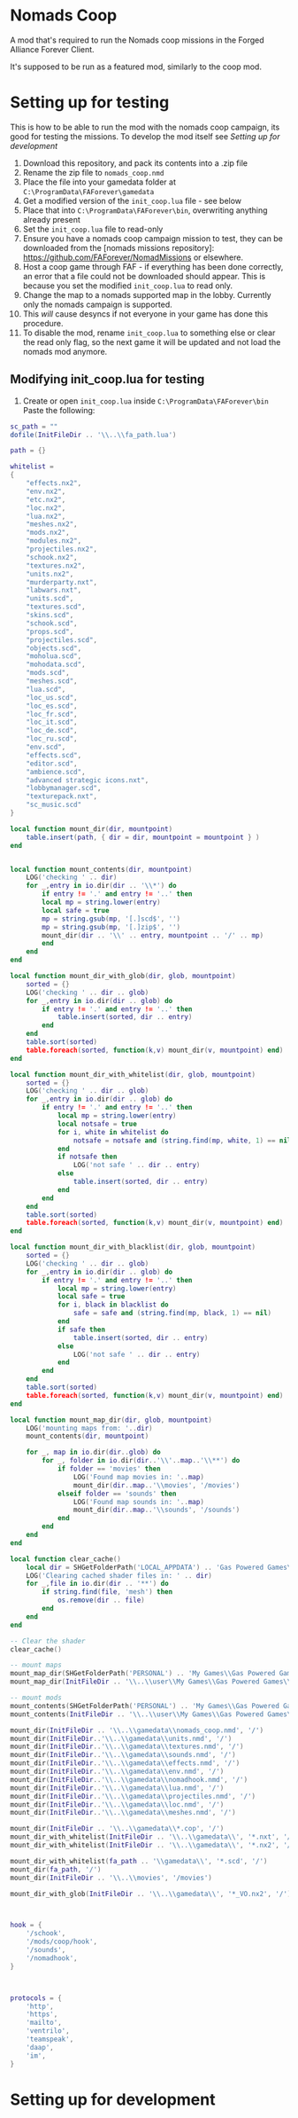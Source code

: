 # Nomads Coop
A mod that's required to run the Nomads coop missions in the Forged Alliance Forever Client.

It's supposed to be run as a featured mod, similarly to the coop mod.

# Setting up for testing
This is how to be able to run the mod with the nomads coop campaign, its good for testing the missions. To develop the mod itself see *Setting up for development*

1. Download this repository, and pack its contents into a .zip file
2. Rename the zip file to `nomads_coop.nmd`
3. Place the file into your gamedata folder at `C:\ProgramData\FAForever\gamedata`
4. Get a modified version of the `init_coop.lua` file - see below
5. Place that into `C:\ProgramData\FAForever\bin`, overwriting anything already present
6. Set the `init_coop.lua` file to read-only
7. Ensure you have a nomads coop campaign mission to test, they can be downloaded from the [nomads missions repository]: https://github.com/FAForever/NomadMissions or elsewhere.
8. Host a coop game through FAF - if everything has been done correctly, an error that a file could not be downloaded should appear. This is because you set the modified `init_coop.lua` to read only.
9. Change the map to a nomads supported map in the lobby. Currently only the nomads campaign is supported.
10. This _will_ cause desyncs if not everyone in your game has done this procedure.
11. To disable the mod, rename `init_coop.lua` to something else or clear the read only flag, so the next game it will be updated and not load the nomads mod anymore.


## Modifying init_coop.lua for testing
1. Create or open `init_coop.lua` inside `C:\ProgramData\FAForever\bin`
Paste the following:
```lua
sc_path = ""
dofile(InitFileDir .. '\\..\\fa_path.lua')

path = {}

whitelist =
{
    "effects.nx2",
    "env.nx2",
    "etc.nx2",
    "loc.nx2",
    "lua.nx2",
    "meshes.nx2",
    "mods.nx2",
    "modules.nx2",
    "projectiles.nx2",
    "schook.nx2",
    "textures.nx2",
    "units.nx2",
    "murderparty.nxt",
    "labwars.nxt",
    "units.scd",
    "textures.scd",
    "skins.scd",
    "schook.scd",
    "props.scd",
    "projectiles.scd",
    "objects.scd",
    "moholua.scd",
    "mohodata.scd",
    "mods.scd",
    "meshes.scd",
    "lua.scd",
    "loc_us.scd",
    "loc_es.scd",
    "loc_fr.scd",
    "loc_it.scd",
    "loc_de.scd",
    "loc_ru.scd",
    "env.scd",
    "effects.scd",
    "editor.scd",
    "ambience.scd",
    "advanced strategic icons.nxt",
    "lobbymanager.scd",
    "texturepack.nxt",
    "sc_music.scd"
}

local function mount_dir(dir, mountpoint)
    table.insert(path, { dir = dir, mountpoint = mountpoint } )
end


local function mount_contents(dir, mountpoint)
    LOG('checking ' .. dir)
    for _,entry in io.dir(dir .. '\\*') do
        if entry != '.' and entry != '..' then
        local mp = string.lower(entry)
        local safe = true
        mp = string.gsub(mp, '[.]scd$', '')
        mp = string.gsub(mp, '[.]zip$', '')
        mount_dir(dir .. '\\' .. entry, mountpoint .. '/' .. mp)
        end
    end
end

local function mount_dir_with_glob(dir, glob, mountpoint)
    sorted = {}
    LOG('checking ' .. dir .. glob)
    for _,entry in io.dir(dir .. glob) do
        if entry != '.' and entry != '..' then
            table.insert(sorted, dir .. entry)
        end
    end
    table.sort(sorted)
    table.foreach(sorted, function(k,v) mount_dir(v, mountpoint) end)
end

local function mount_dir_with_whitelist(dir, glob, mountpoint)
    sorted = {}
    LOG('checking ' .. dir .. glob)
    for _,entry in io.dir(dir .. glob) do
        if entry != '.' and entry != '..' then
            local mp = string.lower(entry)
            local notsafe = true
            for i, white in whitelist do
                notsafe = notsafe and (string.find(mp, white, 1) == nil)
            end
            if notsafe then
                LOG('not safe ' .. dir .. entry)
            else
                table.insert(sorted, dir .. entry)
            end
        end
    end
    table.sort(sorted)
    table.foreach(sorted, function(k,v) mount_dir(v, mountpoint) end)
end

local function mount_dir_with_blacklist(dir, glob, mountpoint)
    sorted = {}
    LOG('checking ' .. dir .. glob)
    for _,entry in io.dir(dir .. glob) do
        if entry != '.' and entry != '..' then
            local mp = string.lower(entry)
            local safe = true
            for i, black in blacklist do
                safe = safe and (string.find(mp, black, 1) == nil)
            end
            if safe then
                table.insert(sorted, dir .. entry)
            else
                LOG('not safe ' .. dir .. entry)
            end
        end
    end
    table.sort(sorted)
    table.foreach(sorted, function(k,v) mount_dir(v, mountpoint) end)
end

local function mount_map_dir(dir, glob, mountpoint)
    LOG('mounting maps from: '..dir)
    mount_contents(dir, mountpoint)

    for _, map in io.dir(dir..glob) do
        for _, folder in io.dir(dir..'\\'..map..'\\**') do
            if folder == 'movies' then
                LOG('Found map movies in: '..map)
                mount_dir(dir..map..'\\movies', '/movies')
            elseif folder == 'sounds' then
                LOG('Found map sounds in: '..map)
                mount_dir(dir..map..'\\sounds', '/sounds')
            end
        end
    end
end

local function clear_cache()
    local dir = SHGetFolderPath('LOCAL_APPDATA') .. 'Gas Powered Games\\Supreme Commander Forged Alliance\\cache\\'
    LOG('Clearing cached shader files in: ' .. dir)
    for _,file in io.dir(dir .. '**') do
        if string.find(file, 'mesh') then
            os.remove(dir .. file)
        end
    end
end

-- Clear the shader
clear_cache()

-- mount maps
mount_map_dir(SHGetFolderPath('PERSONAL') .. 'My Games\\Gas Powered Games\\Supreme Commander Forged Alliance\\maps\\', '**', '/maps')
mount_map_dir(InitFileDir .. '\\..\\user\\My Games\\Gas Powered Games\\Supreme Commander Forged Alliance\\maps\\', '**', '/maps')

-- mount mods
mount_contents(SHGetFolderPath('PERSONAL') .. 'My Games\\Gas Powered Games\\Supreme Commander Forged Alliance\\mods', '/mods')
mount_contents(InitFileDir .. '\\..\\user\\My Games\\Gas Powered Games\\Supreme Commander Forged Alliance\\mods', '/mods')

mount_dir(InitFileDir .. '\\..\\gamedata\\nomads_coop.nmd', '/')
mount_dir(InitFileDir..'\\..\\gamedata\\units.nmd', '/')
mount_dir(InitFileDir..'\\..\\gamedata\\textures.nmd', '/')
mount_dir(InitFileDir..'\\..\\gamedata\\sounds.nmd', '/')
mount_dir(InitFileDir..'\\..\\gamedata\\effects.nmd', '/')
mount_dir(InitFileDir..'\\..\\gamedata\\env.nmd', '/')
mount_dir(InitFileDir..'\\..\\gamedata\\nomadhook.nmd', '/')
mount_dir(InitFileDir..'\\..\\gamedata\\lua.nmd', '/')
mount_dir(InitFileDir..'\\..\\gamedata\\projectiles.nmd', '/')
mount_dir(InitFileDir..'\\..\\gamedata\\loc.nmd', '/')
mount_dir(InitFileDir..'\\..\\gamedata\\meshes.nmd', '/')

mount_dir(InitFileDir .. '\\..\\gamedata\\*.cop', '/')
mount_dir_with_whitelist(InitFileDir .. '\\..\\gamedata\\', '*.nxt', '/')
mount_dir_with_whitelist(InitFileDir .. '\\..\\gamedata\\', '*.nx2', '/')

mount_dir_with_whitelist(fa_path .. '\\gamedata\\', '*.scd', '/')
mount_dir(fa_path, '/')
mount_dir(InitFileDir .. '\\..\\movies', '/movies')

mount_dir_with_glob(InitFileDir .. '\\..\\gamedata\\', '*_VO.nx2', '/')



hook = {
    '/schook',
    '/mods/coop/hook',
    '/sounds',
    '/nomadhook',
}



protocols = {
    'http',
    'https',
    'mailto',
    'ventrilo',
    'teamspeak',
    'daap',
    'im',
}
```

# Setting up for development


